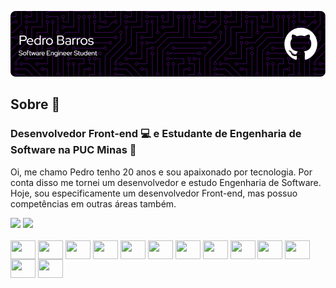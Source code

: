 ![Header](./img/github-header-image.png)

## Sobre 📝

### Desenvolvedor Front-end 💻 e Estudante de Engenharia de Software na PUC Minas 📔

Oi, me chamo Pedro tenho 20 anos e sou apaixonado por tecnologia. Por conta disso me tornei um desenvolvedor e estudo Engenharia de Software. 
Hoje, sou especificamente um desenvolvedor Front-end, mas possuo competências em outras áreas também.

<div>
  <img height="180em" src="https://github-readme-stats.vercel.app/api?username=FHg80&icon_color=B069DB&text_color=B069DB&title_color=B069DB&theme=radical&bg_color=00000000&show_icons=true&hide=stars,prs,issues,contribs" />
  <img height="180em" src="https://github-readme-stats.vercel.app/api/top-langs/?username=FHg80&layout=compact&icon_color=B069DB&text_color=B069DB&title_color=B069DB&theme=radical&bg_color=00000000&show_icons=true&hide=stars,prs,issues,contribs" />
</div>

<div style="display: inline-block"><br>
  <img align="center" height="30" width="40" src="https://cdn.jsdelivr.net/gh/devicons/devicon@latest/icons/html5/html5-original.svg" />
  <img align="center" height="30" width="40" src="https://cdn.jsdelivr.net/gh/devicons/devicon@latest/icons/css3/css3-original.svg" />
  <img align="center" height="30" width="40" src="https://cdn.jsdelivr.net/gh/devicons/devicon@latest/icons/less/less-plain-wordmark.svg" />
  <img align="center" height="30" width="40" src="https://cdn.jsdelivr.net/gh/devicons/devicon@latest/icons/sass/sass-original.svg" />
  <img align="center" height="30" width="40" src="https://cdn.jsdelivr.net/gh/devicons/devicon@latest/icons/tailwindcss/tailwindcss-original.svg" />
  <img align="center" height="30" width="40" src="https://cdn.jsdelivr.net/gh/devicons/devicon@latest/icons/bootstrap/bootstrap-original.svg" />
  <img align="center" height="30" width="40" src="https://cdn.jsdelivr.net/gh/devicons/devicon@latest/icons/javascript/javascript-plain.svg" />
  <img align="center" height="30" width="40" src="https://cdn.jsdelivr.net/gh/devicons/devicon@latest/icons/typescript/typescript-plain.svg"" />
  <img align="center" height="30" width="40" src="https://cdn.jsdelivr.net/gh/devicons/devicon@latest/icons/react/react-original.svg" />
  <img align="center" height="30" width="40" src="https://cdn.jsdelivr.net/gh/devicons/devicon@latest/icons/vuejs/vuejs-original.svg" />
  <img align="center" height="30" width="40" src="https://cdn.jsdelivr.net/gh/devicons/devicon@latest/icons/java/java-original.svg" />
  <img align="center" height="30" width="40" src="https://cdn.jsdelivr.net/gh/devicons/devicon@latest/icons/gulp/gulp-plain.svg" />
  <img align="center" height="30" width="40" src="https://cdn.jsdelivr.net/gh/devicons/devicon@latest/icons/grunt/grunt-original.svg" />
</div>
